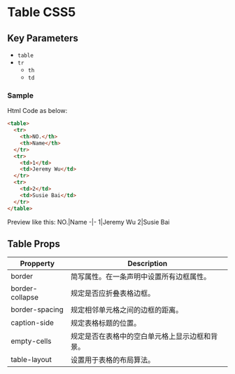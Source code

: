 # Table CSS5

## Key Parameters

- `table`
- `tr`
  - `th`
  - `td`

### Sample
Html Code as below:
```html
<table>
  <tr>
    <th>NO.</th>
    <th>Name</th>
  </tr>
  <tr>
    <td>1</td>
    <td>Jeremy Wu</td>
  </tr>
  <tr>
    <td>2</td>
    <td>Susie Bai</td>
  </tr>
</table>
```
Preview like this:
NO.|Name
-|-
1|Jeremy Wu
2|Susie Bai

## Table Props
Propperty|Description
-|-
border|简写属性。在一条声明中设置所有边框属性。
border-collapse|规定是否应折叠表格边框。
border-spacing|规定相邻单元格之间的边框的距离。
caption-side|规定表格标题的位置。
empty-cells|规定是否在表格中的空白单元格上显示边框和背景。
table-layout|设置用于表格的布局算法。

